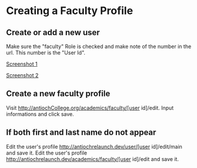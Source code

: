 # Creating a Faculty Profile

## Create or add a new user
Make sure the "faculty" Role is checked and make note of the number in the url. This number is the "User Id".

[Screenshot 1](https://www.evernote.com/shard/s1/sh/f0aabf53-8071-4630-b278-778a12c5ca19/3304737456f5b94680d0c2487d861ab9)

[Screenshot 2](https://www.evernote.com/shard/s1/sh/f0aabf53-8071-4630-b278-778a12c5ca19/3304737456f5b94680d0c2487d861ab9)

## Create a new faculty profile
Visit http://antiochCollege.org/academics/faculty/[user id]/edit. Input informations and click save.

## If both first and last name do not appear
Edit the user's profile http://antiochrelaunch.dev/user/[user id]/edit/main and save it.
Edit the user's profile http://antiochrelaunch.dev/academics/faculty/[user id]/edit and save it.